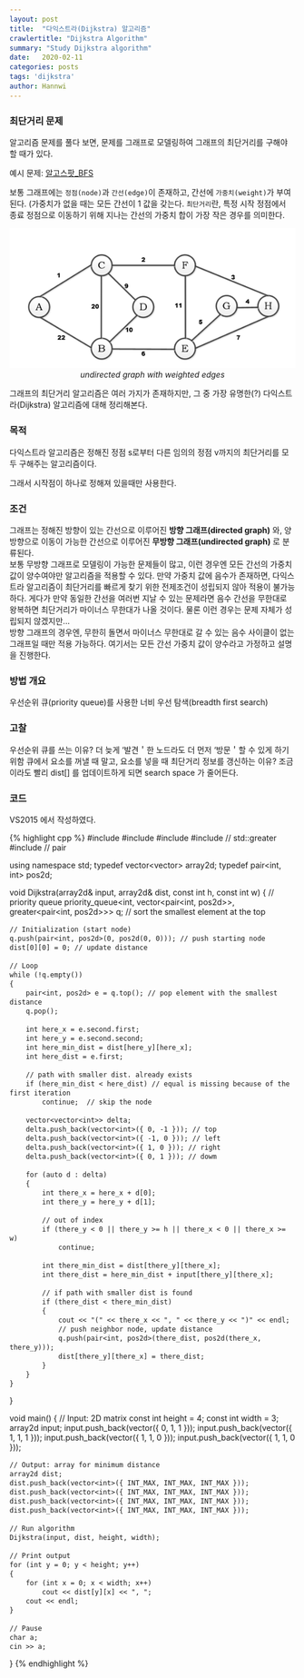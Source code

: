 ```yaml
---
layout: post
title:  "다익스트라(Dijkstra) 알고리즘"
crawlertitle: "Dijkstra Algorithm"
summary: "Study Dijkstra algorithm"
date:   2020-02-11
categories: posts
tags: 'dijkstra'
author: Hannwi
---
```

### 최단거리 문제
알고리즘 문제를 풀다 보면, 문제를 그래프로 모델링하여 그래프의 최단거리를 구해야 할 때가 있다.

예시 문제: [알고스팟_BFS][problem_link]

보통 그래프에는 `정점(node)`과 `간선(edge)`이 존재하고, 간선에 `가중치(weight)`가 부여된다. (가중치가 없을 때는 모든 간선이 1 값을 갖는다.
`최단거리`란, 특정 시작 정점에서 종료 정점으로 이동하기 위해 지나는 간선의 가중치 합이 가장 작은 경우를 의미한다.

<p align="center">
	<img src="/assets/images/algorithm/dijkstra/undirected_graph.png"><br>
	<em>undirected graph with weighted edges</em>
</p>

그래프의 최단거리 알고리즘은 여러 가지가 존재하지만, 그 중 가장 유명한(?) 다익스트라(Dijkstra) 알고리즘에 대해 정리해본다.

### 목적
다익스트라 알고리즘은 정해진 정점 s로부터 다른 임의의 정점 v까지의 최단거리를 모두 구해주는 알고리즘이다.

그래서 시작점이 하나로 정해져 있을때만 사용한다.

### 조건
그래프는 정해진 방향이 있는 간선으로 이루어진 **방향 그래프(directed graph)** 와, 양 방향으로 이동이 가능한 간선으로 이루어진 **무방향 그래프(undirected graph)** 로 분류된다.  
보통 무방향 그래프로 모델링이 가능한 문제들이 많고, 이런 경우엔 모든 간선의 가중치 값이 양수여야만 알고리즘을 적용할 수 있다. 만약 가중치 값에 음수가 존재하면, 다익스트라 알고리즘이 최단거리를 빠르게 찾기 위한 전제조건이 성립되지 않아 적용이 불가능하다. 게다가 만약 동일한 간선을 여러번 지날 수 있는 문제라면 음수 간선을 무한대로 왕복하면 최단거리가 마이너스 무한대가 나올 것이다. 물론 이런 경우는 문제 자체가 성립되지 않겠지만...  
방향 그래프의 경우엔, 무한히 돌면서 마이너스 무한대로 갈 수 있는 음수 사이클이 없는 그래프일 때만 적용 가능하다.
여기서는 모든 간선 가중치 값이 양수라고 가정하고 설명을 진행한다.

### 방법 개요
우선순위 큐(priority queue)를 사용한 너비 우선 탐색(breadth first search)

### 고찰
우선순위 큐를 쓰는 이유?
	더 늦게 ‘발견＇한 노드라도 더 먼저 ‘방문＇할 수 있게 하기 위함
큐에서 요소를 꺼낼 때 말고, 요소를 넣을 때 최단거리 정보를 갱신하는 이유?
	조금이라도 빨리 dist[] 를 업데이트하게 되면 search space 가 줄어든다.



### 코드
VS2015 에서 작성하였다.

{% highlight cpp %}
#include <iostream>
#include <queue>
#include <vector>
#include <functional>	// std::greater
#include <utility>		// pair

using namespace std;
typedef vector<vector<int>> array2d;
typedef pair<int, int> pos2d;

void Dijkstra(array2d& input, array2d& dist, const int h, const int w)
{
	// priority queue
	priority_queue<int, vector<pair<int, pos2d>>, greater<pair<int, pos2d>>> q; // sort the smallest element at the top

	// Initialization (start node)
	q.push(pair<int, pos2d>(0, pos2d(0, 0))); // push starting node
	dist[0][0] = 0; // update distance

	// Loop
	while (!q.empty())
	{
		pair<int, pos2d> e = q.top(); // pop element with the smallest distance
		q.pop();

		int here_x = e.second.first;
		int here_y = e.second.second;
		int here_min_dist = dist[here_y][here_x];
		int here_dist = e.first;

		// path with smaller dist. already exists
		if (here_min_dist < here_dist) // equal is missing because of the first iteration
			continue;  // skip the node

		vector<vector<int>> delta;
		delta.push_back(vector<int>({ 0, -1 })); // top
		delta.push_back(vector<int>({ -1, 0 })); // left
		delta.push_back(vector<int>({ 1, 0 })); // right
		delta.push_back(vector<int>({ 0, 1 })); // dowm

		for (auto d : delta)
		{
			int there_x = here_x + d[0];
			int there_y = here_y + d[1];

			// out of index
			if (there_y < 0 || there_y >= h || there_x < 0 || there_x >= w)
				continue;

			int there_min_dist = dist[there_y][there_x];
			int there_dist = here_min_dist + input[there_y][there_x];

			// if path with smaller dist is found
			if (there_dist < there_min_dist)
			{
				cout << "(" << there_x << ", " << there_y << ")" << endl;
				// push neighbor node, update distance
				q.push(pair<int, pos2d>(there_dist, pos2d(there_x, there_y)));
				dist[there_y][there_x] = there_dist;
			}
		}
	}
}

void main()
{
	// Input: 2D matrix
	const int height = 4;
	const int width = 3;
	array2d input;
	input.push_back(vector<int>({ 0, 1, 1 }));
	input.push_back(vector<int>({ 1, 1, 1 }));
	input.push_back(vector<int>({ 1, 1, 0 }));
	input.push_back(vector<int>({ 1, 1, 0 }));

	// Output: array for minimum distance
	array2d dist;
	dist.push_back(vector<int>({ INT_MAX, INT_MAX, INT_MAX }));
	dist.push_back(vector<int>({ INT_MAX, INT_MAX, INT_MAX }));
	dist.push_back(vector<int>({ INT_MAX, INT_MAX, INT_MAX }));
	dist.push_back(vector<int>({ INT_MAX, INT_MAX, INT_MAX }));

	// Run algorithm
	Dijkstra(input, dist, height, width);

	// Print output
	for (int y = 0; y < height; y++)
	{
		for (int x = 0; x < width; x++)
			cout << dist[y][x] << ", ";
		cout << endl;
	}

	// Pause
	char a;
	cin >> a;
}
{% endhighlight %}

[problem_link]: https://algospot.com/judge/problem/read/BOJ
